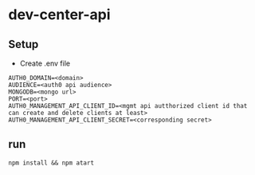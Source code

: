 # dev-center-api

## Setup
- Create .env file
    
```
AUTH0_DOMAIN=<domain>
AUDIENCE=<auth0 api audience>
MONGODB=<mongo url>
PORT=<port>
AUTH0_MANAGEMENT_API_CLIENT_ID=<mgmt api autthorized client id that can create and delete clients at least>
AUTH0_MANAGEMENT_API_CLIENT_SECRET=<corresponding secret>
```

## run 

`npm install && npm atart`

